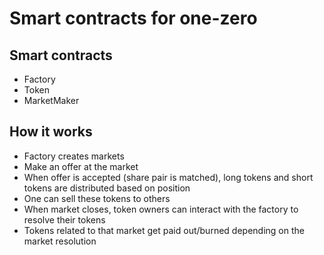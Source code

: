 # Smart contracts for one-zero

## Smart contracts

- Factory
- Token
- MarketMaker

## How it works

- Factory creates markets
- Make an offer at the market
- When offer is accepted (share pair is matched), long tokens and short tokens are distributed based on position
- One can sell these tokens to others
- When market closes, token owners can interact with the factory to resolve their tokens
- Tokens related to that market get paid out/burned depending on the market resolution
